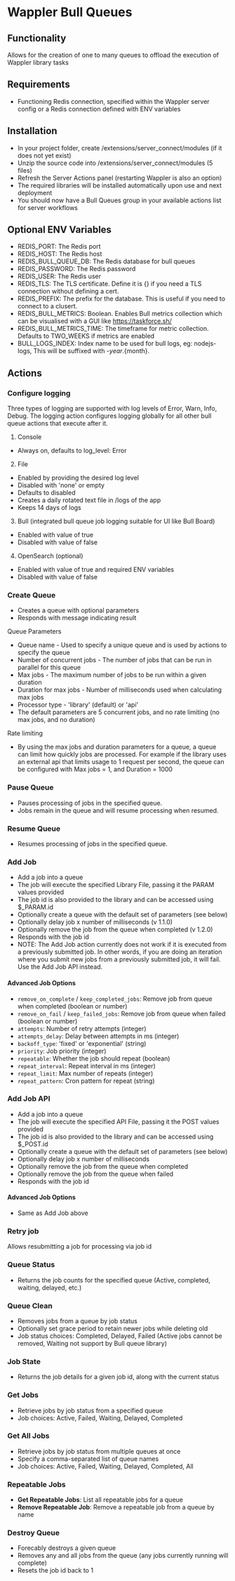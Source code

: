 # Wappler Bull Queues

## Functionality
Allows for the creation of one to many queues to offload the execution of Wappler library tasks

## Requirements
* Functioning Redis connection, specified within the Wappler server config or a Redis connection defined with ENV variables

## Installation
* In your project folder, create /extensions/server_connect/modules (if it does not yet exist)
* Unzip the source code into /extensions/server_connect/modules (5 files)
* Refresh the Server Actions panel (restarting Wappler is also an option)
* The required libraries will be installed automatically upon use and next deployment
* You should now have a Bull Queues group in your available actions list for server workflows

## Optional ENV Variables
* REDIS_PORT: The Redis port
* REDIS_HOST: The Redis host
* REDIS_BULL_QUEUE_DB: The Redis database for bull queues
* REDIS_PASSWORD: The Redis password
* REDIS_USER: The Redis user
* REDIS_TLS: The TLS certificate. Define it is {} if you need a TLS connection without defining a cert.
* REDIS_PREFIX: The prefix for the database. This is useful if you need to connect to a clusert.
* REDIS_BULL_METRICS: Boolean. Enables Bull metrics collection which can be visualised with a GUI like https://taskforce.sh/
* REDIS_BULL_METRICS_TIME: The timeframe for metric collection. Defaults to TWO_WEEKS if metrics are enabled
* BULL_LOGS_INDEX: Index name to be used for bull logs, eg: nodejs-logs, This will be suffixed with -${year}.${month}.

## Actions
### Configure logging
Three types of logging are supported with log levels of Error, Warn, Info, Debug.  The logging action configures logging globally for all other bull queue actions that execute after it.

1. Console
* Always on, defaults to log_level: Error

2. File
* Enabled by providing the desired log level
* Disabled with 'none' or empty
* Defaults to disabled
* Creates a daily rotated text file in /logs of the app
* Keeps 14 days of logs

3. Bull (integrated bull queue job logging suitable for UI like Bull Board)
* Enabled with value of true
* Disabled with value of false

4. OpenSearch (optional)
* Enabled with value of true and required ENV variables
* Disabled with value of false

### Create Queue
* Creates a queue with optional parameters
* Responds with message indicating result

Queue Parameters
* Queue name - Used to specify a unique queue and is used by actions to specify the queue
* Number of concurrent jobs - The number of jobs that can be run in parallel for this queue
* Max jobs - The maximum number of jobs to be run within a given duration
* Duration for max jobs - Number of milliseconds used when calculating max jobs
* Processor type - 'library' (default) or 'api'
* The default parameters are 5 concurrent jobs, and no rate limiting (no max jobs, and no duration)

Rate limiting
* By using the max jobs and duration parameters for a queue, a queue can limit how quickly jobs are processed.  For example if the library uses an external api that limits usage to 1 request per second, the queue can be configured with Max jobs = 1, and Duration = 1000

### Pause Queue
* Pauses processing of jobs in the specified queue.
* Jobs remain in the queue and will resume processing when resumed.

### Resume Queue
* Resumes processing of jobs in the specified queue.

### Add Job
* Add a job into a queue
* The job will execute the specified Library File, passing it the PARAM values provided
* The job id is also provided to the library and can be accessed using $_PARAM.id
* Optionally create a queue with the default set of parameters (see below)
* Optionally delay job x number of milliseconds (v 1.1.0)
* Optionally remove the job from the queue when completed (v 1.2.0)
* Responds with the job id
* NOTE: The Add Job action currently does not work if it is executed from a previously submitted job. In other words, if you are doing an iteration where you submit new jobs from a previously submitted job, it will fail. Use the Add Job API instead.

#### Advanced Job Options
* `remove_on_complete` / `keep_completed_jobs`: Remove job from queue when completed (boolean or number)
* `remove_on_fail` / `keep_failed_jobs`: Remove job from queue when failed (boolean or number)
* `attempts`: Number of retry attempts (integer)
* `attempts_delay`: Delay between attempts in ms (integer)
* `backoff_type`: 'fixed' or 'exponential' (string)
* `priority`: Job priority (integer)
* `repeatable`: Whether the job should repeat (boolean)
* `repeat_interval`: Repeat interval in ms (integer)
* `repeat_limit`: Max number of repeats (integer)
* `repeat_pattern`: Cron pattern for repeat (string)

### Add Job API
* Add a job into a queue
* The job will execute the specified API File, passing it the POST values provided
* The job id is also provided to the library and can be accessed using $_POST.id
* Optionally create a queue with the default set of parameters (see below)
* Optionally delay job x number of milliseconds
* Optionally remove the job from the queue when completed
* Optionally remove the job from the queue when failed
* Responds with the job id

#### Advanced Job Options
* Same as Add Job above

### Retry job
Allows resubmitting a job for processing via job id

### Queue Status
* Returns the job counts for the specified queue (Active, completed, waiting, delayed, etc.)

### Queue Clean
* Removes jobs from a queue by job status
* Optionally set grace period to retain newer jobs while deleting old
* Job status choices: Completed, Delayed, Failed (Active jobs cannot be removed, Waiting not support by Bull queue library)

### Job State
* Returns the job details for a given job id, along with the current status

### Get Jobs
* Retrieve jobs by job status from a specified queue
* Job choices: Active, Failed, Waiting, Delayed, Completed

### Get All Jobs
* Retrieve jobs by job status from multiple queues at once
* Specify a comma-separated list of queue names
* Job choices: Active, Failed, Waiting, Delayed, Completed, All

### Repeatable Jobs
* **Get Repeatable Jobs**: List all repeatable jobs for a queue
* **Remove Repeatable Job**: Remove a repeatable job from a queue by name

### Destroy Queue
* Forecably destroys a given queue
* Removes any and all jobs from the queue (any jobs currently running will complete)
* Resets the job id back to 1


